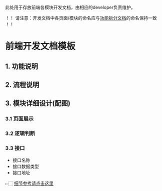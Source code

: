 此处用于存放前端各模块开发文档，由相应的developer负责维护。

！！ 请注意：开发文档中各页面/模块的命名应与[功能拆分文档](https://github.com/Furiends/Frontend/tree/main/projectProgress)的命名保持一致 ！！

# 前端开发文档模板 

## 1. 功能说明  

## 2. 流程说明  

## 3. 模块详细设计(配图)  
### 3.1 页面展示
### 3.2 逻辑判断
### 3.3 接口
* 接口名称
* 接口数据类型
* 接口地址


👉🏻 [细节参考请点击这里](https://jishuin.proginn.com/p/763bfbd700e6)
